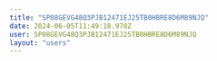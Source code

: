 ```yaml
---
title: "SP08GEVG48Q3PJB12471EJ25TB0HBRE8D6M89NJQ"
date: 2024-06-05T11:49:18.970Z
user: SP08GEVG48Q3PJB12471EJ25TB0HBRE8D6M89NJQ
layout: "users"
---
```

    